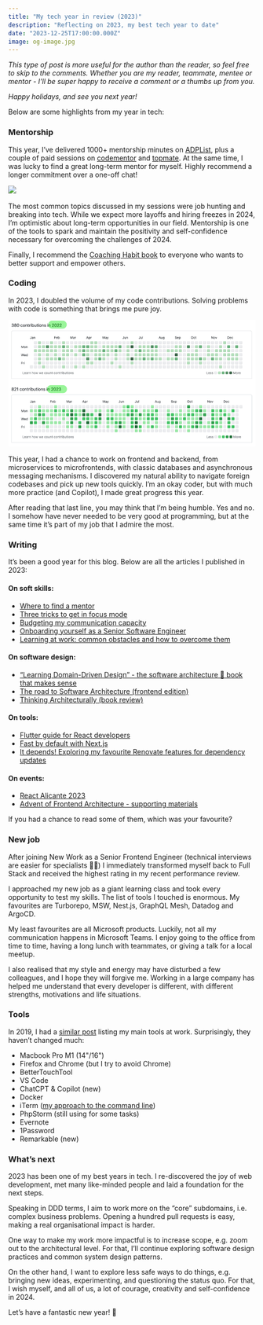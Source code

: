 ```yaml
---
title: "My tech year in review (2023)"
description: "Reflecting on 2023, my best tech year to date"
date: "2023-12-25T17:00:00.000Z"
image: og-image.jpg
---
```


_This type of post is more useful for the author than the reader, so feel free to skip to the comments. Whether you are my reader, teammate, mentee or mentor - I’ll be super happy to receive a comment or a thumbs up from you._

_Happy holidays, and see you next year!_

Below are some highlights from my year in tech:

### Mentorship

This year, I’ve delivered 1000+ mentorship minutes on [ADPList](https://adplist.org/mentors/kate-marshalkina), plus a couple of paid sessions on [codementor](https://www.codementor.io/@kalabro) and [topmate](https://topmate.io/kalabro). At the same time, I was lucky to find a great long-term mentor for myself. Highly recommend a longer commitment over a one-off chat!

<img src="/adplist-1000.png"><br>

The most common topics discussed in my sessions were job hunting and breaking into tech. While we expect more layoffs and hiring freezes in 2024, I’m optimistic about long-term opportunities in our field. Mentorship is one of the tools to spark and maintain the positivity and self-confidence necessary for overcoming the challenges of 2024.

Finally, I recommend the [Coaching Habit book](https://www.goodreads.com/book/show/29342515-the-coaching-habit) to everyone who wants to better support and empower others.

### Coding

In 2023, I doubled the volume of my code contributions. Solving problems with code is something that brings me pure joy.

<img src="github-2022-2023.png"><br>

This year, I had a chance to work on frontend and backend, from microservices to microfrontends, with classic databases and asynchronous messaging mechanisms. I discovered my natural ability to navigate foreign codebases and pick up new tools quickly. I’m an okay coder, but with much more practice (and Copilot), I made great progress this year.

After reading that last line, you may think that I’m being humble. Yes and no. I somehow have never needed to be very good at programming, but at the same time it’s part of my job that I admire the most.

### Writing

It’s been a good year for this blog. Below are all the articles I published in 2023:

#### On soft skills:

- [Where to find a mentor](https://kalabro.tech/where-to-find-mentor-2023/)
- [Three tricks to get in focus mode](https://kalabro.tech/focus-mode-three-tricks/)
- [Budgeting my communication capacity](https://kalabro.tech/communication-budget/)
- [Onboarding yourself as a Senior Software Engineer](https://kalabro.tech/onboarding-yourself/)
- [Learning at work: common obstacles and how to overcome them](https://kalabro.tech/learning-at-work/)

#### On software design:

- [“Learning Domain-Driven Design” - the software architecture 🐒 book that makes sense](https://kalabro.tech/learning-domain-driven-design-book/)
- [The road to Software Architecture (frontend edition)](https://kalabro.tech/road-to-software-architecture-frontend-edition/)
- [Thinking Architecturally (book review)](https://kalabro.tech/thinking-architecturally/)

#### On tools:

- [Flutter guide for React developers](https://kalabro.tech/flutter-for-react-developers/)
- [Fast by default with Next.js](https://kalabro.tech/fast-by-default-nextjs/)
- [It depends! Exploring my favourite Renovate features for dependency updates](https://kalabro.tech/it-depends-renovate/)

#### On events:

- [React Alicante 2023](https://kalabro.tech/react-alicante-2023/)
- [Advent of Frontend Architecture - supporting materials](https://kalabro.tech/advent-of-frontend-architecture-2023/)

If you had a chance to read some of them, which was your favourite?

### New job

After joining New Work as a Senior Frontend Engineer (technical interviews are easier for specialists 🤷‍♀️) I immediately transformed myself back to Full Stack and received the highest rating in my recent performance review.

I approached my new job as a giant learning class and took every opportunity to test my skills. The list of tools I touched is enormous. My favourites are Turborepo, MSW, Nest.js, GraphQL Mesh, Datadog and ArgoCD.

My least favourites are all Microsoft products. Luckily, not all my communication happens in Microsoft Teams. I enjoy going to the office from time to time, having a long lunch with teammates, or giving a talk for a local meetup.

I also realised that my style and energy may have disturbed a few colleagues, and I hope they will forgive me. Working in a large company has helped me understand that every developer is different, with different strengths, motivations and life situations.

### Tools

In 2019, I had a [similar post](https://kalabro.tech/my-tech-year-in-review-2019/) listing my main tools at work. Surprisingly, they haven’t changed much:

- Macbook Pro M1 (14"/16")
- Firefox and Chrome (but I try to avoid Chrome)
- BetterTouchTool
- VS Code
- ChatCPT & Copilot (new)
- Docker
- iTerm ([my approach to the command line](https://kalabro.tech/no-geek-command-line/))
- PhpStorm (still using for some tasks)
- Evernote
- 1Password
- Remarkable (new)

### What’s next

2023 has been one of my best years in tech. I re-discovered the joy of web development, met many like-minded people and laid a foundation for the next steps.

Speaking in DDD terms, I aim to work more on the “core” subdomains, i.e. complex business problems. Opening a hundred pull requests is easy, making a real organisational impact is harder.

One way to make my work more impactful is to increase scope, e.g. zoom out to the architectural level. For that, I’ll continue exploring software design practices and common system design patterns.

On the other hand, I want to explore less safe ways to do things, e.g. bringing new ideas, experimenting, and questioning the status quo. For that, I wish myself, and all of us, a lot of courage, creativity and self-confidence in 2024.

Let’s have a fantastic new year! 🎄
